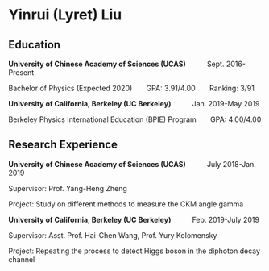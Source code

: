 # Yinrui (Lyret) Liu

## Education
**University of Chinese Academy of Sciences (UCAS)**&emsp;&emsp;&emsp;Sept. 2016-Present

Bachelor of Physics (Expected 2020)&emsp;&emsp;GPA: 3.91/4.00&emsp;&emsp;Ranking: 3/91

**University of California, Berkeley (UC Berkeley)**&emsp;&emsp;&emsp;Jan. 2019-May 2019

Berkeley Physics International Education (BPIE) Program&emsp;&emsp;GPA: 4.00/4.00

## Research Experience
**University of Chinese Academy of Sciences (UCAS)**&emsp;&emsp;&emsp;July 2018-Jan. 2019

Supervisor: Prof. Yang-Heng Zheng

Project: Study on different methods to measure the CKM angle gamma

**University of California, Berkeley (UC Berkeley)**&emsp;&emsp;&emsp;Feb. 2019-July 2019

Supervisor: Asst. Prof. Hai-Chen Wang, Prof. Yury Kolomensky

Project: Repeating the process to detect Higgs boson in the diphoton decay channel

